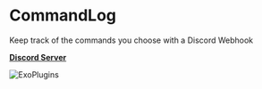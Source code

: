 # CommandLog
Keep track of the commands you choose with a Discord Webhook

  <p>
   <b><a href="https://discord.gg/8N84Jg2DQY">Discord Server</a></b>
  </p>
  <p>
<img src="https://discord.com/api/guilds/810007530750345237/widget.png?style=banner2" alt="ExoPlugins"/>
  </p>
